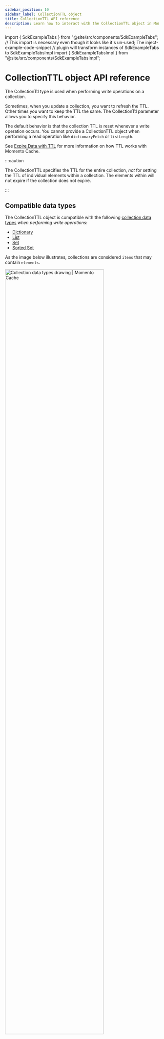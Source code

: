```yaml
---
sidebar_position: 10
sidebar_label: CollectionTTL object
title: CollectionTTL API reference
description: Learn how to interact with the CollectionTTL object in Momento Cache.
---
```


import { SdkExampleTabs } from "@site/src/components/SdkExampleTabs";
// This import is necessary even though it looks like it's un-used; The inject-example-code-snippet
// plugin will transform instances of SdkExampleTabs to SdkExampleTabsImpl
import { SdkExampleTabsImpl } from "@site/src/components/SdkExampleTabsImpl";

# CollectionTTL object API reference

The CollectionTtl type is used when performing write operations on a collection.

Sometimes, when you update a collection, you want to refresh the TTL. Other times you want to keep the TTL the same. The
CollectionTtl parameter allows you to specify this behavior.

The default behavior is that the collection TTL is reset whenever a write operation occurs. You cannot provide a CollectionTTL object when performing a read operation like `dictionaryFetch` or `listLength`. 

See [Expire Data with TTL](../../learn/how-it-works/expire-data-with-ttl.md) for more information on how TTL works with Momento Cache.

:::caution

The CollectionTTL specifies the TTL for the entire collection, *not* for setting the TTL of individual elements within a collection. The elements within will not expire if the collection does not expire.

:::

## Compatible data types

The CollectionTTL object is compatible with the following [collection data types](/cache/develop/basics/datatypes#collection-data-types-cdts) *when performing write operations*:

* [Dictionary](../api-reference/dictionary-collections.md)
* [List](../api-reference/list-collections.md)
* [Set](../api-reference/set-collections.md)
* [Sorted Set](../api-reference/sorted-set-collections.md)

As the image below illustrates, collections are considered `items` that may contain `elements`. 

<img src="/img/collection_data_types.png" alt="Collection data types drawing | Momento Cache" width="80%"/>

## Default Behavior

- The `CollectionTtl` parameter is optional for all collection write operations.
- If a CollectionTTL is not specified, a default value of `CollectionTtl.fromCacheTtl()` will be used. This value is the default TTL configured on the cache client. 
- The TTL for the collection will be refreshed any time the collection is modified.

## Examples

If you need a behavior other than the default, you can provide a CollectionTtl object for any collection write operation.

To specify an explicit TTL to refresh the collection to on a write operation, you can use `CollectionTtl.of()`:

<SdkExampleTabs snippetId={'API_CollectionTtlOf'} />

This is a convenience method that is equivalent to calling the constructor directly:

<SdkExampleTabs snippetId={'API_CollectionTtlNew'} />

If you want to specify a TTL that is only set when the collection is created, but not refreshed on subsequent writes, you can use `withNoRefreshTtlOnUpdates()`:

<SdkExampleTabs snippetId={'API_CollectionTtlOfNoRefresh'} />

This is also a convenience method that is equivalent to calling the constructor directly:

<SdkExampleTabs snippetId={'API_CollectionTtlNewNoRefresh'} />

## Constructor parameters

- `ttl`: duration - (optional)
    * If no TTL is given, the TTL set in the current client connection object is used.
- `refreshTtl`: boolean = true
    * If set to true, the collection’s TTL will be reset to the provided value.
    * If set to false, the existing TTL set on the collection is retained.

## Additional constructors

- `fromCacheTtl()`: CollectionTtl - uses the client’s TTL, equivalent to `CollectionTtl(null, true)`
- `of(ttl: duration)`: CollectionTtl - equivalent to `CollectionTtl(ttl, true)`
- `refreshTtlIfProvided(ttl?: duration)`: CollectionTtl - if a value is provided, it will refresh the collection's TTL. If no value is provided, it will not refresh the TTL.

## Instance methods

- `ttlSeconds()`: duration - Returns the TTL in seconds
- `ttlMilliseconds()`: duration - Returns the TTL in milliseconds
- `refreshTtl()`: boolean - Sets if the TTL should be refreshed when the item is modified
- `withRefreshTtlOnUpdates()`: CollectionTtl - a copy, but refresh is true
- `withNoRefreshTtlOnUpdates()`: CollectionTtl - a copy, but refresh is false
- `toString()`: displays the TTL in seconds and the refreshTtl configuration
